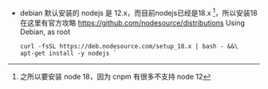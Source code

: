 - debian 默认安装的 nodejs 是 12.x，而目前nodejs已经是18.x [^1]，所以安装18在这里有官方攻略 https://github.com/nodesource/distributions
  Using Debian, as root
  ```
  curl -fsSL https://deb.nodesource.com/setup_18.x | bash - &&\
  apt-get install -y nodejs `
  ```

[^1]: 之所以要安装 node 18，因为 cnpm 有很多不支持 node 12
